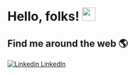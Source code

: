 # Hello, folks! <img src="https://raw.githubusercontent.com/MartinHeinz/MartinHeinz/master/wave.gif" width="30px">


## Find me around the web 🌎
[![Linkedin](https://i.stack.imgur.com/gVE0j.png) LinkedIn](https://www.linkedin.com/in/shaimaihdoosh/)

